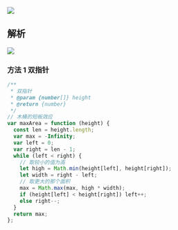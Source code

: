 ![](https://output66.oss-cn-beijing.aliyuncs.com/img/20220227105434.png)

## 解析

![](https://output66.oss-cn-beijing.aliyuncs.com/img/20220227111657.png)

### 方法 1 双指针

```js
/**
 * 双指针
 * @param {number[]} height
 * @return {number}
 */
// 木桶的短板效应
var maxArea = function (height) {
  const len = height.length;
  var max = -Infinity;
  var left = 0;
  var right = len - 1;
  while (left < right) {
    // 取较小的值为高
    let high = Math.min(height[left], height[right]);
    let width = right - left;
    // 取更大的那个面积
    max = Math.max(max, high * width);
    if (height[left] < height[right]) left++;
    else right--;
  }
  return max;
};
```

